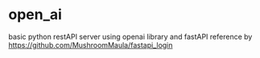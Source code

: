 # open_ai
basic python restAPI server using openai library and fastAPI
reference by https://github.com/MushroomMaula/fastapi_login
